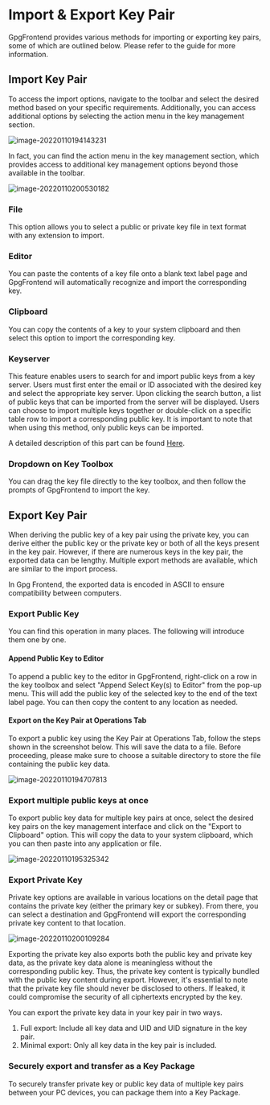 # Import & Export Key Pair

GpgFrontend provides various methods for importing or exporting key pairs, some
of which are outlined below. Please refer to the guide for more information.

## Import Key Pair

To access the import options, navigate to the toolbar and select the desired
method based on your specific requirements. Additionally, you can access
additional options by selecting the action menu in the key management section.

![image-20220110194143231](https://www.bktus.com/wp-content/uploads/2023/08/image-20220110194143231.png)

In fact, you can find the action menu in the key management section, which
provides access to additional key management options beyond those available in
the toolbar.

![image-20220110200530182](https://www.bktus.com/wp-content/uploads/2023/08/image-20220110200530182.png)

### File

This option allows you to select a public or private key file in text format
with any extension to import.

### Editor

You can paste the contents of a key file onto a blank text label page and
GpgFrontend will automatically recognize and import the corresponding key.

### Clipboard

You can copy the contents of a key to your system clipboard and then select this
option to import the corresponding key.

### Keyserver

This feature enables users to search for and import public keys from a key
server. Users must first enter the email or ID associated with the desired key
and select the appropriate key server. Upon clicking the search button, a list
of public keys that can be imported from the server will be displayed. Users can
choose to import multiple keys together or double-click on a specific table row
to import a corresponding public key. It is important to note that when using
this method, only public keys can be imported.

A detailed description of this part can be found
[Here](./key-server-operations.md).

### Dropdown on Key Toolbox

You can drag the key file directly to the key toolbox, and then follow the
prompts of GpgFrontend to import the key.

## Export Key Pair

When deriving the public key of a key pair using the private key, you can derive
either the public key or the private key or both of all the keys present in the
key pair. However, if there are numerous keys in the key pair, the exported data
can be lengthy. Multiple export methods are available, which are similar to the
import process.

In Gpg Frontend, the exported data is encoded in ASCII to ensure compatibility
between computers.

### Export Public Key

You can find this operation in many places. The following will introduce them
one by one.

#### Append Public Key to Editor

To append a public key to the editor in GpgFrontend, right-click on a row in the
key toolbox and select "Append Select Key(s) to Editor" from the pop-up menu.
This will add the public key of the selected key to the end of the text label
page. You can then copy the content to any location as needed.

#### Export on the Key Pair at Operations Tab

To export a public key using the Key Pair at Operations Tab, follow the steps
shown in the screenshot below. This will save the data to a file. Before
proceeding, please make sure to choose a suitable directory to store the file
containing the public key data.

![image-20220110194707813](https://www.bktus.com/wp-content/uploads/2023/08/image-20220110194707813.png)

### Export multiple public keys at once

To export public key data for multiple key pairs at once, select the desired key
pairs on the key management interface and click on the "Export to Clipboard"
option. This will copy the data to your system clipboard, which you can then
paste into any application or file.

![image-20220110195325342](https://www.bktus.com/wp-content/uploads/2023/08/image-20220110195325342.png)

### Export Private Key

Private key options are available in various locations on the detail page that
contains the private key (either the primary key or subkey). From there, you can
select a destination and GpgFrontend will export the corresponding private key
content to that location.

![image-20220110200109284](https://www.bktus.com/wp-content/uploads/2023/08/image-20220110200109284.png)

Exporting the private key also exports both the public key and private key data,
as the private key data alone is meaningless without the corresponding public
key. Thus, the private key content is typically bundled with the public key
content during export. However, it's essential to note that the private key file
should never be disclosed to others. If leaked, it could compromise the security
of all ciphertexts encrypted by the key.

You can export the private key data in your key pair in two ways.

1. Full export: Include all key data and UID and UID signature in the key pair.
2. Minimal export: Only all key data in the key pair is included.

### Securely export and transfer as a Key Package

To securely transfer private key or public key data of multiple key pairs
between your PC devices, you can package them into a Key Package.